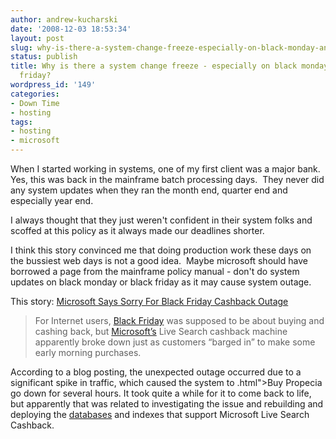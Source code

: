 ```yaml
---
author: andrew-kucharski
date: '2008-12-03 18:53:34'
layout: post
slug: why-is-there-a-system-change-freeze-especially-on-black-monday-and-black-friday
status: publish
title: Why is there a system change freeze - especially on black monday and black
  friday?
wordpress_id: '149'
categories:
- Down Time
- hosting
tags:
- hosting
- microsoft
---
```


When I started working in systems, one of my first client was a major bank.  Yes, this was back in the mainframe batch processing days.  They never did any system updates when they ran the month end, quarter end and especially year end.

I always thought that they just weren't confident in their system folks and scoffed at this policy as it always made our deadlines shorter.

I think this story convinced me that doing production work these days on the bussiest web days is not a good idea.  Maybe microsoft should have borrowed a page from the mainframe policy manual - don't do system updates on black monday or black friday as it may cause system outage.

This story: [Microsoft Says Sorry For Black Friday Cashback Outage](http://www.efluxmedia.com/news_Microsoft_Says_Sorry_For_Black_Friday_Cashback_Outage_30408.html)


> For Internet users, [Black Friday](http://www.efluxmedia.com/news_Microsoft_Says_Sorry_For_Black_Friday_Cashback_Outage_30408.html#) was supposed to be about buying and cashing back, but [Microsoft’s](http://www.efluxmedia.com/news_Microsoft_Says_Sorry_For_Black_Friday_Cashback_Outage_30408.html#) Live Search cashback machine apparently broke down just as customers “barged in” to make some early morning purchases.

According to a blog posting, the unexpected outage occurred due to a significant spike in traffic, which caused the system to .html">Buy Propecia  go down for several hours. It took quite a while for it to come back to life, but apparently that was related to investigating the issue and rebuilding and deploying the [databases](http://www.efluxmedia.com/news_Microsoft_Says_Sorry_For_Black_Friday_Cashback_Outage_30408.html#) and indexes that support Microsoft Live Search Cashback.
